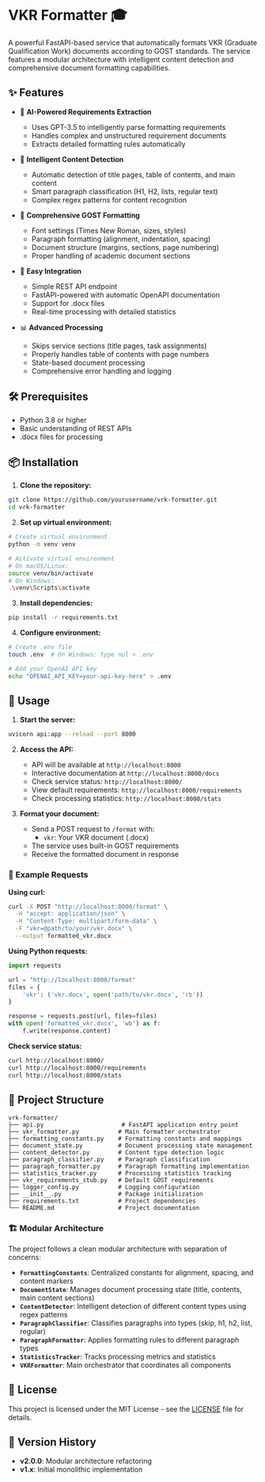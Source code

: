 # VKR Formatter 🎓

A powerful FastAPI-based service that automatically formats VKR (Graduate Qualification Work) documents according to GOST standards. The service features a modular architecture with intelligent content detection and comprehensive document formatting capabilities.

## ✨ Features

- 🤖 **AI-Powered Requirements Extraction**

  - Uses GPT-3.5 to intelligently parse formatting requirements
  - Handles complex and unstructured requirement documents
  - Extracts detailed formatting rules automatically

- 🧠 **Intelligent Content Detection**

  - Automatic detection of title pages, table of contents, and main content
  - Smart paragraph classification (H1, H2, lists, regular text)
  - Complex regex patterns for content recognition

- 📝 **Comprehensive GOST Formatting**

  - Font settings (Times New Roman, sizes, styles)
  - Paragraph formatting (alignment, indentation, spacing)
  - Document structure (margins, sections, page numbering)
  - Proper handling of academic document sections

- 🚀 **Easy Integration**

  - Simple REST API endpoint
  - FastAPI-powered with automatic OpenAPI documentation
  - Support for .docx files
  - Real-time processing with detailed statistics

- 📊 **Advanced Processing**
  - Skips service sections (title pages, task assignments)
  - Properly handles table of contents with page numbers
  - State-based document processing
  - Comprehensive error handling and logging

## 🛠️ Prerequisites

- Python 3.8 or higher
- Basic understanding of REST APIs
- .docx files for processing

## 📦 Installation

1. **Clone the repository:**

```bash
git clone https://github.com/yourusername/vrk-formatter.git
cd vrk-formatter
```

2. **Set up virtual environment:**

```bash
# Create virtual environment
python -m venv venv

# Activate virtual environment
# On macOS/Linux:
source venv/bin/activate
# On Windows:
.\venv\Scripts\activate
```

3. **Install dependencies:**

```bash
pip install -r requirements.txt
```

4. **Configure environment:**

```bash
# Create .env file
touch .env  # On Windows: type nul > .env

# Add your OpenAI API key
echo "OPENAI_API_KEY=your-api-key-here" > .env
```

## 🚀 Usage

1. **Start the server:**

```bash
uvicorn api:app --reload --port 8000
```

2. **Access the API:**

   - API will be available at `http://localhost:8000`
   - Interactive documentation at `http://localhost:8000/docs`
   - Check service status: `http://localhost:8000/`
   - View default requirements: `http://localhost:8000/requirements`
   - Check processing statistics: `http://localhost:8000/stats`

3. **Format your document:**
   - Send a POST request to `/format` with:
     - `vkr`: Your VKR document (.docx)
   - The service uses built-in GOST requirements
   - Receive the formatted document in response

### 📝 Example Requests

**Using curl:**

```bash
curl -X POST "http://localhost:8000/format" \
  -H "accept: application/json" \
  -H "Content-Type: multipart/form-data" \
  -F "vkr=@path/to/your/vkr.docx" \
  --output formatted_vkr.docx
```

**Using Python requests:**

```python
import requests

url = "http://localhost:8000/format"
files = {
    'vkr': ('vkr.docx', open('path/to/vkr.docx', 'rb'))
}

response = requests.post(url, files=files)
with open('formatted_vkr.docx', 'wb') as f:
    f.write(response.content)
```

**Check service status:**

```bash
curl http://localhost:8000/
curl http://localhost:8000/requirements
curl http://localhost:8000/stats
```

## 📁 Project Structure

```
vrk-formatter/
├── api.py                      # FastAPI application entry point
├── vkr_formatter.py           # Main formatter orchestrator
├── formatting_constants.py    # Formatting constants and mappings
├── document_state.py          # Document processing state management
├── content_detector.py        # Content type detection logic
├── paragraph_classifier.py    # Paragraph classification
├── paragraph_formatter.py     # Paragraph formatting implementation
├── statistics_tracker.py      # Processing statistics tracking
├── vkr_requirements_stub.py   # Default GOST requirements
├── logger_config.py           # Logging configuration
├── __init__.py                # Package initialization
├── requirements.txt           # Project dependencies
└── README.md                  # Project documentation
```

### 🏗️ Modular Architecture

The project follows a clean modular architecture with separation of concerns:

- **`FormattingConstants`**: Centralized constants for alignment, spacing, and content markers
- **`DocumentState`**: Manages document processing state (title, contents, main content sections)
- **`ContentDetector`**: Intelligent detection of different content types using regex patterns
- **`ParagraphClassifier`**: Classifies paragraphs into types (skip, h1, h2, list, regular)
- **`ParagraphFormatter`**: Applies formatting rules to different paragraph types
- **`StatisticsTracker`**: Tracks processing metrics and statistics
- **`VKRFormatter`**: Main orchestrator that coordinates all components

## 📝 License

This project is licensed under the MIT License - see the [LICENSE](LICENSE) file for details.

## 🔄 Version History

- **v2.0.0**: Modular architecture refactoring
- **v1.x**: Initial monolithic implementation
